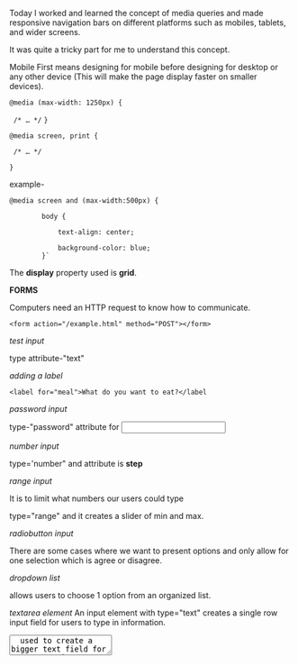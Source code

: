 
Today I  worked and learned the concept of media queries and made responsive navigation bars on different platforms such as mobiles, tablets, and wider screens.

It was quite a tricky part for me to understand this concept.

Mobile First means designing for mobile before designing for desktop or any other device (This will make the page display faster on smaller devices).

`@media (max-width: 1250px) {`

 ` /* … */`
`}`


`@media screen, print {`

 ` /* … */`
 
`}`

example- 

`@media screen and (max-width:500px) {`

            body {
            
                text-align: center;
                
                background-color: blue;
            }`

The **display** property used is **grid**.

**FORMS**

Computers need an HTTP request to know how to communicate.

`<form action="/example.html" method="POST"></form>`

_test input_

type attribute-"text"

_adding a label_

`<label for="meal">What do you want to eat?</label`

_password input_

type-"password" attribute for <input>

_number input_

type='number" and attribute is **step**

_range input_

It is to limit what numbers our users could type 

type="range"
and it creates a slider of min and max.


_radiobutton input_

There are some cases where we want to present options and only allow for one selection which is agree or disagree.

_dropdown list_

allows users to choose 1 option from an organized list.

_textarea element_
An input element with type="text" creates a single row input field for users to type in information.

<textarea>  used to create a bigger text field for users to write more text.

attributes are rows and columns.

_submit form_

purpose of a form is to collect information that will be submitted.

`<form>`

  `<input type="submit value="send">`
  
`</form>`

_see you soon_












